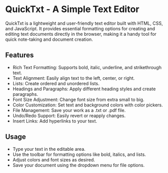 # QuickTxt - A Simple Text Editor
QuickTxt is a lightweight and user-friendly text editor built with HTML, CSS, and JavaScript. It provides essential formatting options for creating and editing text documents directly in the browser, making it a handy tool for quick note-taking and document creation.

## Features
- Rich Text Formatting: Supports bold, italic, underline, and strikethrough text.
- Text Alignment: Easily align text to the left, center, or right.
- Lists: Create ordered and unordered lists.
- Headings and Paragraphs: Apply different heading styles and create paragraphs.
- Font Size Adjustment: Change font size from extra small to big.
- Color Customization: Set text and background colors with color pickers.
- File Management: Save your work as a .txt or .pdf file.
- Undo/Redo Support: Easily revert or reapply changes.
- Insert Links: Add hyperlinks to your text.

## Usage
- Type your text in the editable area.
- Use the toolbar for formatting options like bold, italics, and lists.
- Adjust colors and font sizes as desired.
- Save your document using the dropdown menu for file options.
